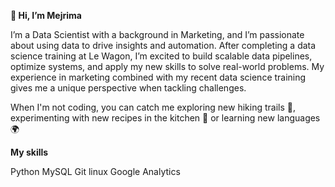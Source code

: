 **👋 Hi, I’m Mejrima**

I’m a Data Scientist with a background in Marketing, and I’m passionate about using data to drive insights and automation. 
After completing a data science training at Le Wagon, I’m excited to build scalable data pipelines, optimize systems, and apply my new skills to solve real-world problems. 
My experience in marketing combined with my recent data science training gives me a unique perspective when tackling challenges.

When I'm not coding, you can catch me exploring new hiking trails 🥾, experimenting with new recipes in the kitchen 🍳 or learning new languages 🌍

**My skills**

Python MySQL Git linux Google Analytics


<!---
MeyMej/MeyMej is a ✨ special ✨ repository because its `README.md` (this file) appears on your GitHub profile.
You can click the Preview link to take a look at your changes.
--->
